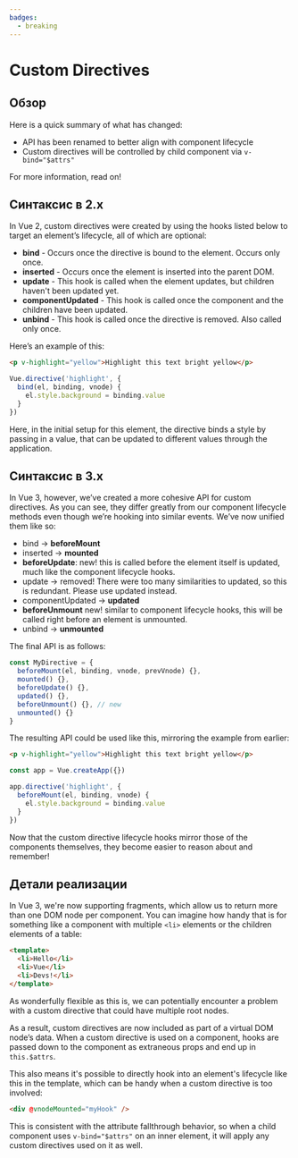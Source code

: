 ```yaml
---
badges:
  - breaking
---
```


# Custom Directives <MigrationBadges :badges="$frontmatter.badges" />

## Обзор

Here is a quick summary of what has changed:

- API has been renamed to better align with component lifecycle
- Custom directives will be controlled by child component via `v-bind="$attrs"`

For more information, read on!

## Синтаксис в 2.x

In Vue 2, custom directives were created by using the hooks listed below to target an element’s lifecycle, all of which are optional:

- **bind** - Occurs once the directive is bound to the element. Occurs only once.
- **inserted** - Occurs once the element is inserted into the parent DOM.
- **update** - This hook is called when the element updates, but children haven't been updated yet.
- **componentUpdated** - This hook is called once the component and the children have been updated.
- **unbind** - This hook is called once the directive is removed. Also called only once.

Here’s an example of this:

```html
<p v-highlight="yellow">Highlight this text bright yellow</p>
```

```js
Vue.directive('highlight', {
  bind(el, binding, vnode) {
    el.style.background = binding.value
  }
})
```

Here, in the initial setup for this element, the directive binds a style by passing in a value, that can be updated to different values through the application.

## Синтаксис в 3.x

In Vue 3, however, we’ve created a more cohesive API for custom directives. As you can see, they differ greatly from our component lifecycle methods even though we’re hooking into similar events. We’ve now unified them like so:

- bind → **beforeMount**
- inserted → **mounted**
- **beforeUpdate**: new! this is called before the element itself is updated, much like the component lifecycle hooks.
- update → removed! There were too many similarities to updated, so this is redundant. Please use updated instead.
- componentUpdated → **updated**
- **beforeUnmount** new! similar to component lifecycle hooks, this will be called right before an element is unmounted.
- unbind -> **unmounted**

The final API is as follows:

```js
const MyDirective = {
  beforeMount(el, binding, vnode, prevVnode) {},
  mounted() {},
  beforeUpdate() {},
  updated() {},
  beforeUnmount() {}, // new
  unmounted() {}
}
```

The resulting API could be used like this, mirroring the example from earlier:

```html
<p v-highlight="yellow">Highlight this text bright yellow</p>
```

```js
const app = Vue.createApp({})

app.directive('highlight', {
  beforeMount(el, binding, vnode) {
    el.style.background = binding.value
  }
})
```

Now that the custom directive lifecycle hooks mirror those of the components themselves, they become easier to reason about and remember!

## Детали реализации

In Vue 3, we're now supporting fragments, which allow us to return more than one DOM node per component. You can imagine how handy that is for something like a component with multiple `<li>` elements or the children elements of a table:

```html
<template>
  <li>Hello</li>
  <li>Vue</li>
  <li>Devs!</li>
</template>
```

As wonderfully flexible as this is, we can potentially encounter a problem with a custom directive that could have multiple root nodes.

As a result, custom directives are now included as part of a virtual DOM node’s data. When a custom directive is used on a component, hooks are passed down to the component as extraneous props and end up in `this.$attrs`.

This also means it's possible to directly hook into an element's lifecycle like this in the template, which can be handy when a custom directive is too involved:

```html
<div @vnodeMounted="myHook" />
```

This is consistent with the attribute fallthrough behavior, so when a child component uses `v-bind="$attrs"` on an inner element, it will apply any custom directives used on it as well.
